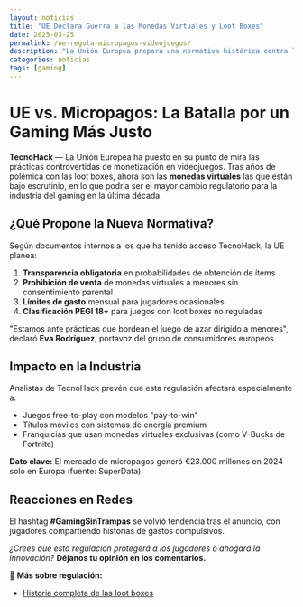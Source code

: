 ```yaml
---
layout: noticias
title: "UE Declara Guerra a las Monedas Virtuales y Loot Boxes"
date: 2025-03-25
permalink: /ue-regula-micropagos-videojuegos/
description: "La Unión Europea prepara una normativa histórica contra loot boxes y monedas virtuales en videojuegos. En TecnoHack te explicamos cómo afectará a jugadores y desarrolladores."
categories: noticias
tags: [gaming]
---
```


# UE vs. Micropagos: La Batalla por un Gaming Más Justo

**TecnoHack** — La Unión Europea ha puesto en su punto de mira las prácticas controvertidas de monetización en videojuegos. Tras años de polémica con las loot boxes, ahora son las **monedas virtuales** las que están bajo escrutinio, en lo que podría ser el mayor cambio regulatorio para la industria del gaming en la última década.

## ¿Qué Propone la Nueva Normativa?

Según documentos internos a los que ha tenido acceso TecnoHack, la UE planea:

1. **Transparencia obligatoria** en probabilidades de obtención de ítems
2. **Prohibición de venta** de monedas virtuales a menores sin consentimiento parental
3. **Límites de gasto** mensual para jugadores ocasionales
4. **Clasificación PEGI 18+** para juegos con loot boxes no reguladas

"Estamos ante prácticas que bordean el juego de azar dirigido a menores", declaró **Eva Rodríguez**, portavoz del grupo de consumidores europeos.

## Impacto en la Industria

Analistas de TecnoHack prevén que esta regulación afectará especialmente a:

- Juegos free-to-play con modelos "pay-to-win"
- Títulos móviles con sistemas de energía premium
- Franquicias que usan monedas virtuales exclusivas (como V-Bucks de Fortnite)

**Dato clave:** El mercado de micropagos generó €23.000 millones en 2024 solo en Europa (fuente: SuperData).

## Reacciones en Redes

El hashtag **#GamingSinTrampas** se volvió tendencia tras el anuncio, con jugadores compartiendo historias de gastos compulsivos.

*¿Crees que esta regulación protegerá a los jugadores o ahogará la innovación?* **Déjanos tu opinión en los comentarios.**

🔗 **Más sobre regulación:**
- [Historia completa de las loot boxes](/historia-loot-boxes/)